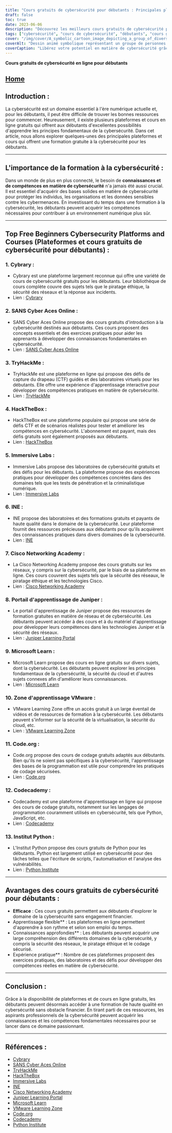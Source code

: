 ```yaml
---
title: "Cours gratuits de cybersécurité pour débutants : Principales plates-formes et formations"
draft: false
toc: true
date: 2023-06-06
description: "Découvrez les meilleurs cours gratuits de cybersécurité pour débutants sur les meilleures plateformes et commencez votre parcours dans ce domaine essentiel."
tags: ["cybersécurité", "cours de cybersécurité", "débutants", "cours gratuits", "plateformes en ligne", "formation à la cybersécurité", "ressources pédagogiques", "sécurité des réseaux", "piratage éthique", "codage sécurisé", "compétences pratiques", "expérience pratique", "les fondamentaux de la cybersécurité", "Cybrary", "SANS Cyber Aces en ligne", "TryHackMe", "HackTheBox", "Laboratoires immersifs", "INE", "Académie des réseaux Cisco", "Portail de formation de Juniper", "Microsoft Learn", "Zone d'apprentissage VMware", "Code.org", "Codecademy", "Institut Python", "un apprentissage rentable", "l'apprentissage flexible", "connaissance approfondie", "expérience pratique en matière de cybersécurité"]
cover: "/img/cover/A_symbolic_cartoon_image_depicting_a_group_of_diverse_indiv.png"
coverAlt: "Dessin animé symbolique représentant un groupe de personnes diverses portant des vêtements de cybersécurité, se tenant ensemble dans une formation de bouclier, avec un code binaire et des icônes de verrouillage les entourant, soulignant l'importance de l'unité et de la protection dans le domaine numérique."
coverCaption: "Libérez votre potentiel en matière de cybersécurité grâce à des cours gratuits pour débutants !"
---
```


**Cours gratuits de cybersécurité en ligne pour débutants**

## [Home](/cyber-security-career-playbook-start/)

## Introduction :
La cybersécurité est un domaine essentiel à l'ère numérique actuelle et, pour les débutants, il peut être difficile de trouver les bonnes ressources pour commencer. Heureusement, il existe plusieurs plateformes et cours en ligne gratuits qui offrent aux débutants d'excellentes possibilités d'apprendre les principes fondamentaux de la cybersécurité. Dans cet article, nous allons explorer quelques-unes des principales plateformes et cours qui offrent une formation gratuite à la cybersécurité pour les débutants.

______

## L'importance de la formation à la cybersécurité :
Dans un monde de plus en plus connecté, le besoin de **connaissances et de compétences en matière de cybersécurité** n'a jamais été aussi crucial. Il est essentiel d'acquérir des bases solides en matière de cybersécurité pour protéger les individus, les organisations et les données sensibles contre les cybermenaces. En investissant du temps dans une formation à la cybersécurité, les débutants peuvent acquérir les compétences nécessaires pour contribuer à un environnement numérique plus sûr.

______

## Top Free Beginners Cybersecurity Platforms and Courses (Plateformes et cours gratuits de cybersécurité pour débutants) :

### 1. Cybrary :
- Cybrary est une plateforme largement reconnue qui offre une variété de cours de cybersécurité gratuits pour les débutants. Leur bibliothèque de cours complète couvre des sujets tels que le piratage éthique, la sécurité des réseaux et la réponse aux incidents.
- Lien : [Cybrary](https://www.cybrary.it/)

### 2. SANS Cyber Aces Online :
- SANS Cyber Aces Online propose des cours gratuits d'introduction à la cybersécurité destinés aux débutants. Ces cours proposent des concepts essentiels et des exercices pratiques pour aider les apprenants à développer des connaissances fondamentales en cybersécurité.
- Lien : [SANS Cyber Aces Online](https://www.cyberaces.org/)

### 3. TryHackMe :
- TryHackMe est une plateforme en ligne qui propose des défis de capture du drapeau (CTF) guidés et des laboratoires virtuels pour les débutants. Elle offre une expérience d'apprentissage interactive pour développer des compétences pratiques en matière de cybersécurité.
- Lien : [TryHackMe](https://tryhackme.com/signup?referrer=5f651e437af6815dfbc2ab56)

### 4. HackTheBox :
- HackTheBox est une plateforme populaire qui propose une série de défis CTF et de scénarios réalistes pour tester et améliorer les compétences en cybersécurité. L'abonnement est payant, mais des défis gratuits sont également proposés aux débutants.
- Lien : [HackTheBox](https://www.hackthebox.eu/)

### 5. Immersive Labs :
- Immersive Labs propose des laboratoires de cybersécurité gratuits et des défis pour les débutants. La plateforme propose des expériences pratiques pour développer des compétences concrètes dans des domaines tels que les tests de pénétration et la criminalistique numérique.
- Lien : [Immersive Labs](https://www.immersivelabs.com/)

### 6. INE :
- INE propose des laboratoires et des formations gratuits et payants de haute qualité dans le domaine de la cybersécurité. Leur plateforme fournit des ressources précieuses aux débutants pour qu'ils acquièrent des connaissances pratiques dans divers domaines de la cybersécurité.
- Lien : [INE](https://ine.com/)

### 7. Cisco Networking Academy :
- La Cisco Networking Academy propose des cours gratuits sur les réseaux, y compris sur la cybersécurité, par le biais de sa plateforme en ligne. Ces cours couvrent des sujets tels que la sécurité des réseaux, le piratage éthique et les technologies Cisco.
- Lien : [Cisco Networking Academy](https://www.cisco.com/c/m/en_sg/partners/cisco-networking-academy/index.html)

### 8. Portail d'apprentissage de Juniper :
- Le portail d'apprentissage de Juniper propose des ressources de formation gratuites en matière de réseau et de cybersécurité. Les débutants peuvent accéder à des cours et à du matériel d'apprentissage pour développer leurs compétences dans les technologies Juniper et la sécurité des réseaux.
- Lien : [Juniper Learning Portal](https://learningportal.juniper.net/juniper/default.aspx)

### 9. Microsoft Learn :
- Microsoft Learn propose des cours en ligne gratuits sur divers sujets, dont la cybersécurité. Les débutants peuvent explorer les principes fondamentaux de la cybersécurité, la sécurité du cloud et d'autres sujets connexes afin d'améliorer leurs connaissances.
- Lien : [Microsoft Learn](https://docs.microsoft.com/en-us/learn/)

### 10. Zone d'apprentissage VMware :
- VMware Learning Zone offre un accès gratuit à un large éventail de vidéos et de ressources de formation à la cybersécurité. Les débutants peuvent s'informer sur la sécurité de la virtualisation, la sécurité du cloud, etc.
- Lien : [VMware Learning Zone](https://www.vmware.com/education-services/learning-zone.html)

### 11. Code.org :
- Code.org propose des cours de codage gratuits adaptés aux débutants. Bien qu'ils ne soient pas spécifiques à la cybersécurité, l'apprentissage des bases de la programmation est utile pour comprendre les pratiques de codage sécurisées.
- Lien : [Code.org](https://studio.code.org/courses)

### 12. Codecademy :
- Codecademy est une plateforme d'apprentissage en ligne qui propose des cours de codage gratuits, notamment sur les langages de programmation couramment utilisés en cybersécurité, tels que Python, JavaScript, etc.
- Lien : [Codecademy](https://www.codecademy.com/)

### 13. Institut Python :
- L'Institut Python propose des cours gratuits de Python pour les débutants. Python est largement utilisé en cybersécurité pour des tâches telles que l'écriture de scripts, l'automatisation et l'analyse des vulnérabilités.
- Lien : [Python Institute](https://pythoninstitute.org/)

______

## Avantages des cours gratuits de cybersécurité pour débutants :
- **Efficace** : Ces cours gratuits permettent aux débutants d'explorer le domaine de la cybersécurité sans engagement financier.
- Apprentissage flexible** : Les plateformes en ligne permettent d'apprendre à son rythme et selon son emploi du temps.
- Connaissances approfondies** : Les débutants peuvent acquérir une large compréhension des différents domaines de la cybersécurité, y compris la sécurité des réseaux, le piratage éthique et le codage sécurisé.
- Expérience pratique** : Nombre de ces plateformes proposent des exercices pratiques, des laboratoires et des défis pour développer des compétences réelles en matière de cybersécurité.

______

## Conclusion :
Grâce à la disponibilité de plateformes et de cours en ligne gratuits, les débutants peuvent désormais accéder à une formation de haute qualité en cybersécurité sans obstacle financier. En tirant parti de ces ressources, les aspirants professionnels de la cybersécurité peuvent acquérir les connaissances et les compétences fondamentales nécessaires pour se lancer dans ce domaine passionnant.

______

## Références :
- [Cybrary](https://www.cybrary.it/)
- [SANS Cyber Aces Online](https://www.cyberaces.org/)
- [TryHackMe](https://tryhackme.com/signup?referrer=5f651e437af6815dfbc2ab56)
- [HackTheBox](https://www.hackthebox.eu/)
- [Immersive Labs](https://www.immersivelabs.com/)
- [INE](https://ine.com/)
- [Cisco Networking Academy](https://www.cisco.com/c/m/en_sg/partners/cisco-networking-academy/index.html)
- [Juniper Learning Portal](https://learningportal.juniper.net/juniper/default.aspx)
- [Microsoft Learn](https://docs.microsoft.com/en-us/learn/)
- [VMware Learning Zone](https://www.vmware.com/education-services/learning-zone.html)
- [Code.org](https://studio.code.org/courses)
- [Codecademy](https://www.codecademy.com/)
- [Python Institute](https://pythoninstitute.org/)